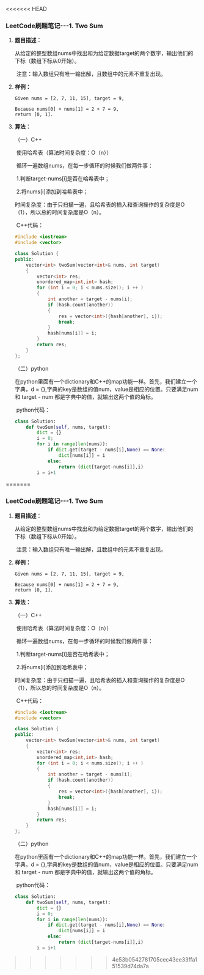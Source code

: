 <<<<<<< HEAD
### LeetCode刷题笔记---1. Two Sum

[题目来源]: https://leetcode.com/problems/two-sum/

1. **题目描述：**

   ​	从给定的整型数组nums中找出和为给定数据target的两个数字，输出他们的下标（数组下标从0开始）。

   ​	注意：输入数组只有唯一输出解，且数组中的元素不重复出现。

2. **样例：**

   ```
   Given nums = [2, 7, 11, 15], target = 9,
   
   Because nums[0] + nums[1] = 2 + 7 = 9,
   return [0, 1].
   ```

3. **算法：**

   （一）C++

   ​	使用哈希表（算法时间复杂度：O（n））

   ​	循环一遍数组nums，在每一步循环的时候我们做两件事：

   ​		1.判断target-nums[i]是否在哈希表中；

   ​		2.将nums[i]添加到哈希表中；

   ​	时间复杂度：由于只扫描一遍，且哈希表的插入和查询操作的复杂度是O（1），所以总的时间复杂度是O（n）。

   ​	C++代码：

   ```c++
   #include <iostream>
   #include <vector>
   
   class Solution {
   public:
       vector<int> twoSum(vector<int>& nums, int target) 
       {
           vector<int> res;
           unordered_map<int,int> hash;
           for (int i = 0; i < nums.size(); i ++ )
           {
               int another = target - nums[i];
               if (hash.count(another))
               {
                   res = vector<int>({hash[another], i});
                   break;
               }
               hash[nums[i]] = i;
           }
           return res;         
       }
   };
   ```

   （二）python

   ​	在python里面有一个dictionary和C++的map功能一样。首先，我们建立一个字典，d = {},字典的key是数组的值num，value是相应的位置。只要满足num和 target - num 都是字典中的值，就输出这两个值的角标。

   ​	python代码：

   ```python
   class Solution:
       def twoSum(self, nums, target):
           dict = {}
           i = 0;
           for i in range(len(nums)):
               if dict.get(target - nums[i],None) == None:
                   dict[nums[i]] = i
               else:
                   return (dict[target-nums[i]],i)
           i = i+1
   ```
=======
### LeetCode刷题笔记---1. Two Sum

[题目来源]: https://leetcode.com/problems/two-sum/

1. **题目描述：**

   ​	从给定的整型数组nums中找出和为给定数据target的两个数字，输出他们的下标（数组下标从0开始）。

   ​	注意：输入数组只有唯一输出解，且数组中的元素不重复出现。

2. **样例：**

   ```
   Given nums = [2, 7, 11, 15], target = 9,
   
   Because nums[0] + nums[1] = 2 + 7 = 9,
   return [0, 1].
   ```

3. **算法：**

   （一）C++

   ​	使用哈希表（算法时间复杂度：O（n））

   ​	循环一遍数组nums，在每一步循环的时候我们做两件事：

   ​		1.判断target-nums[i]是否在哈希表中；

   ​		2.将nums[i]添加到哈希表中；

   ​	时间复杂度：由于只扫描一遍，且哈希表的插入和查询操作的复杂度是O（1），所以总的时间复杂度是O（n）。

   ​	C++代码：

   ```c++
   #include <iostream>
   #include <vector>
   
   class Solution {
   public:
       vector<int> twoSum(vector<int>& nums, int target) 
       {
           vector<int> res;
           unordered_map<int,int> hash;
           for (int i = 0; i < nums.size(); i ++ )
           {
               int another = target - nums[i];
               if (hash.count(another))
               {
                   res = vector<int>({hash[another], i});
                   break;
               }
               hash[nums[i]] = i;
           }
           return res;         
       }
   };
   ```

   （二）python

   ​	在python里面有一个dictionary和C++的map功能一样。首先，我们建立一个字典，d = {},字典的key是数组的值num，value是相应的位置。只要满足num和 target - num 都是字典中的值，就输出这两个值的角标。

   ​	python代码：

   ```python
   class Solution:
       def twoSum(self, nums, target):
           dict = {}
           i = 0;
           for i in range(len(nums)):
               if dict.get(target - nums[i],None) == None:
                   dict[nums[i]] = i
               else:
                   return (dict[target-nums[i]],i)
           i = i+1
   ```
>>>>>>> 4e53b0542781705cec43ee33ffa151539d74da7a

